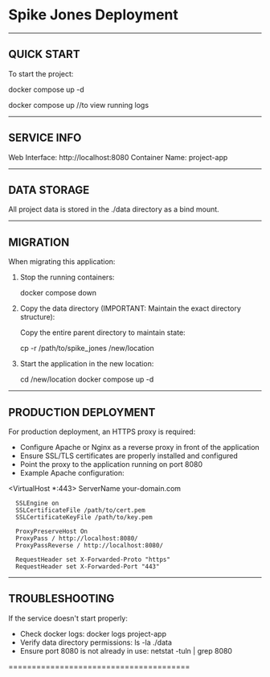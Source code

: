 
Spike Jones Deployment
=======================================

-----------------
QUICK START
-----------------

To start the project:

  docker compose up -d

  docker compose up //to view running logs

-----------------
SERVICE INFO
-----------------

  Web Interface: http://localhost:8080
  Container Name: project-app


-----------------
DATA STORAGE
-----------------

All project data is stored in the ./data directory as a bind mount.


-----------------
MIGRATION
-----------------

When migrating this application:

1. Stop the running containers:
   
   docker compose down

2. Copy the data directory (IMPORTANT: Maintain the exact directory structure):
   
   Copy the entire parent directory to maintain state:
   
   cp -r /path/to/spike_jones /new/location

3. Start the application in the new location:
   
   cd /new/location
   docker compose up -d


-----------------
PRODUCTION DEPLOYMENT
-----------------

For production deployment, an HTTPS proxy is required:
- Configure Apache or Nginx as a reverse proxy in front of the application
- Ensure SSL/TLS certificates are properly installed and configured
- Point the proxy to the application running on port 8080
-   Example Apache configuration:
  
  <VirtualHost *:443>
      ServerName your-domain.com
      
      SSLEngine on
      SSLCertificateFile /path/to/cert.pem
      SSLCertificateKeyFile /path/to/key.pem
      
      ProxyPreserveHost On
      ProxyPass / http://localhost:8080/
      ProxyPassReverse / http://localhost:8080/
      
      RequestHeader set X-Forwarded-Proto "https"
      RequestHeader set X-Forwarded-Port "443"
  </VirtualHost>


-----------------
TROUBLESHOOTING
-----------------

If the service doesn't start properly:
- Check docker logs: docker logs project-app
- Verify data directory permissions: ls -la ./data
- Ensure port 8080 is not already in use: netstat -tuln | grep 8080

=======================================

